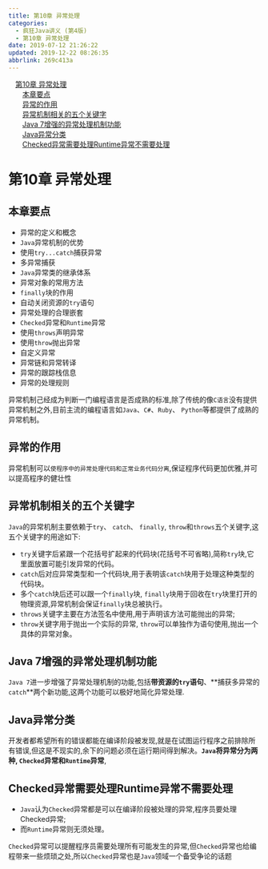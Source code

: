 ```yaml
---
title: 第10章 异常处理
categories: 
  - 疯狂Java讲义 (第4版)
  - 第10章 异常处理
date: 2019-07-12 21:26:22
updated: 2019-12-22 08:26:35
abbrlink: 269c413a
---
```

<div id='my_toc'><a href="/JavaReadingNotes/269c413a/#第10章-异常处理" class="header_1">第10章 异常处理</a><br><a href="/JavaReadingNotes/269c413a/#本章要点" class="header_2">本章要点</a><br><a href="/JavaReadingNotes/269c413a/#异常的作用" class="header_2">异常的作用</a><br><a href="/JavaReadingNotes/269c413a/#异常机制相关的五个关键字" class="header_2">异常机制相关的五个关键字</a><br><a href="/JavaReadingNotes/269c413a/#Java-7增强的异常处理机制功能" class="header_2">Java 7增强的异常处理机制功能</a><br><a href="/JavaReadingNotes/269c413a/#Java异常分类" class="header_2">Java异常分类</a><br><a href="/JavaReadingNotes/269c413a/#Checked异常需要处理Runtime异常不需要处理" class="header_2">Checked异常需要处理Runtime异常不需要处理</a><br></div>
<style>.header_1{margin-left: 1em;}.header_2{margin-left: 2em;}.header_3{margin-left: 3em;}.header_4{margin-left: 4em;}.header_5{margin-left: 5em;}.header_6{margin-left: 6em;}</style>
<!--more-->
<script>if (navigator.platform.search('arm')==-1){document.getElementById('my_toc').style.display = 'none';}var e,p = document.getElementsByTagName('p');while (p.length>0) {e = p[0];e.parentElement.removeChild(e);}</script>

<!--end-->
# 第10章 异常处理 #
## 本章要点 ##
- 异常的定义和概念
- `Java`异常机制的优势
- 使用`try...catch`捕获异常
- 多异常捕获
- `Java`异常类的继承体系
- 异常对象的常用方法
- `finally`块的作用
- 自动关闭资源的`try`语句
- 异常处理的合理嵌套
- `Checked`异常和`Runtime`异常
- 使用`throws`声明异常
- 使用`throw`抛出异常
- 自定义异常
- 异常链和异常转译
- 异常的跟踪栈信息
- 异常的处理规则

异常机制己经成为判断一门编程语言是否成熟的标准,除了传统的像`C语言`没有提供异常机制之外,目前主流的编程语言如`Java`、`C#`、`Ruby`、 `Python`等都提供了成熟的异常机制。
## 异常的作用 ##
异常机制可以`使程序中的异常处理代码和正常业务代码分离`,保证程序代码更加优雅,并可以提高程序的健壮性
## 异常机制相关的五个关键字 ##
`Java`的异常机制主要依赖于`try`、 `catch`、 `finally`, `throw`和`throws`五个关键字,这五个关键字的用途如下:
- `try`关键字后紧跟一个花括号扩起来的代码块(花括号不可省略),简称`try`块,它里面放置可能引发异常的代码。 
- `catch`后对应异常类型和一个代码块,用于表明该`catch`块用于处理这种类型的代码块。
- 多个`catch`块后还可以跟一个`finally`块, `finally`块用于回收在`try`块里打开的物理资源,异常机制会保证`finally`块总被执行。
- `throws`关键字主要在方法签名中使用,用于声明该方法可能抛出的异常;
- `throw`关键字用于抛出一个实际的异常, `throw`可以单独作为语句使用,抛出一个具体的异常对象。

## Java 7增强的异常处理机制功能 ##
`Java 7`进一步增强了异常处理机制的功能,包括**带资源的`try`语句**、**捕获多异常的`catch`**两个新功能,这两个功能可以极好地简化异常处理.
## Java异常分类 ##
开发者都希望所有的错误都能在编译阶段被发现,就是在试图运行程序之前排除所有错误,但这是不现实的,余下的问题必须在运行期间得到解决。**`Java`将异常分为两种, `Checked`异常和`Runtime`异常**,
## Checked异常需要处理Runtime异常不需要处理 ##
- `Java`认为`Checked`异常都是可以在编译阶段被处理的异常,程序员要处理Checked异常;
- 而`Runtime`异常则无须处理。 

`Checked`异常可以提醒程序员需要处理所有可能发生的异常,但`Checked`异常也给编程带来一些烦琐之处,所以`Checked`异常也是`Java`领域一个备受争论的话题

